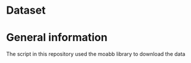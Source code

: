 # Dataset

# General information
The script in this repository used the moabb library to download the data
